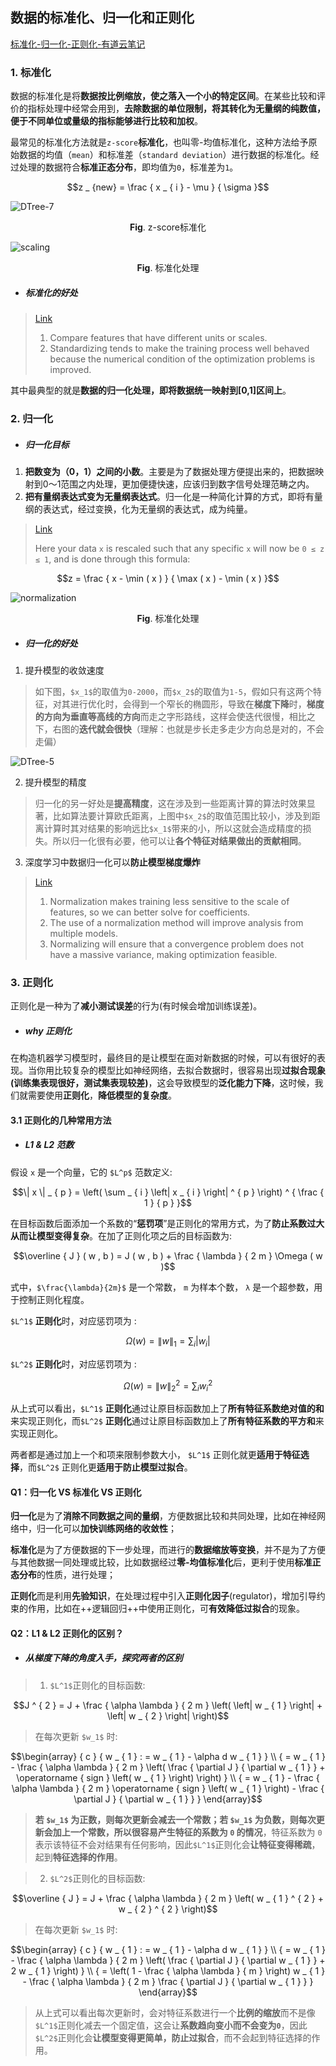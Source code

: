 ## 数据的标准化、归一化和正则化

[标准化-归一化-正则化-有道云笔记](http://note.youdao.com/noteshare?id=bd81eeba87ef50bd0806b7fb980aa963&sub=EF5710A82F3A4AE29A29531FC1FECB52)

### 1. 标准化

数据的标准化是将**数据按比例缩放，使之落入一个小的特定区间**。在某些比较和评价的指标处理中经常会用到，**去除数据的单位限制，将其转化为无量纲的纯数值，便于不同单位或量级的指标能够进行比较和加权**。

最常见的标准化方法就是`z-score`**标准化**，也叫零-均值标准化，这种方法给予原始数据的均值（`mean`）和标准差（`standard deviation`）进行数据的标准化。经过处理的数据符合**标准正态分布**，即均值为`0`，标准差为`1`。

```math
z _ {new} = \frac { x _ { i } - \mu } { \sigma }
```

![DTree-7](C5BD95ADD51E47FDB6774E648A696C90)

<p align="center">
<strong>Fig</strong>. z-score标准化
</p>

![scaling](F6B5944E59F7467CA2DC82D05F0D15DB)

<p align="center">
<strong>Fig</strong>. 标准化处理
</p>

- ##### 标准化的好处

> [Link](https://medium.com/@rrfd/standardize-or-normalize-examples-in-python-e3f174b65dfc)
> 1. Compare features that have different units or scales.
> 2. Standardizing tends to make the training process well behaved because the numerical condition of the optimization problems is improved.

其中最典型的就是**数据的归一化处理，即将数据统一映射到[0,1]区间上**。

### 2. 归一化

- ##### 归一化目标

1. **把数变为（0，1）之间的小数**。主要是为了数据处理方便提出来的，把数据映射到0～1范围之内处理，更加便捷快速，应该归到数字信号处理范畴之内。
2. **把有量纲表达式变为无量纲表达式**。归一化是一种简化计算的方式，即将有量纲的表达式，经过变换，化为无量纲的表达式，成为纯量。

> [Link](https://medium.com/@rrfd/standardize-or-normalize-examples-in-python-e3f174b65dfc)
>
> Here your data `x` is rescaled such that any specific `x` will now be `0 ≤ z ≤ 1`, and is done through this formula:
```math
z = \frac { x - \min ( x ) } { \max ( x ) - \min ( x ) }
```

![normalization](26118C266B6345F2BF2C8F7C28BF5223)

<p align="center">
<strong>Fig</strong>. 标准化处理
</p>

- ##### 归一化的好处

1. 提升模型的收敛速度

> 如下图，`$x_1$`的取值为`0-2000`，而`$x_2$`的取值为`1-5`，假如只有这两个特征，对其进行优化时，会得到一个窄长的椭圆形，导致在**梯度下降**时，**梯度的方向为垂直等高线的方向**而走之字形路线，这样会使迭代很慢，相比之下，右图的**迭代就会很快**（理解：也就是步长走多走少方向总是对的，不会走偏）

![DTree-5](DCFDCDB3CB864A99ABB1F519ABC15CB1)

2. 提升模型的精度

> 归一化的另一好处是**提高精度**，这在涉及到一些距离计算的算法时效果显著，比如算法要计算欧氏距离，上图中`$x_2$`的取值范围比较小，涉及到距离计算时其对结果的影响远比`$x_1$`带来的小，所以这就会造成精度的损失。所以归一化很有必要，他可以让**各个特征对结果做出的贡献相同**。

3. 深度学习中数据归一化可以**防止模型梯度爆炸**

> [Link](https://medium.com/@rrfd/standardize-or-normalize-examples-in-python-e3f174b65dfc)
> 1. Normalization makes training less sensitive to the scale of features, so we can better solve for coefficients.
> 2. The use of a normalization method will improve analysis from multiple models.
> 3. Normalizing will ensure that a convergence problem does not have a massive variance, making optimization feasible.

### 3. 正则化

正则化是一种为了**减小测试误差**的行为(有时候会增加训练误差)。

- ##### why 正则化

在构造机器学习模型时，最终目的是让模型在面对新数据的时候，可以有很好的表现。当你用比较复杂的模型比如神经网络，去拟合数据时，很容易出现**过拟合现象(训练集表现很好，测试集表现较差)**，这会导致模型的**泛化能力下降**，这时候，我们就需要使用**正则化**，**降低模型的复杂度**。

#### 3.1 正则化的几种常用方法

- ##### L1 & L2 范数

假设 `x` 是一个向量，它的 `$L^p$` 范数定义:

```math
\| x \| _ { p } = \left( \sum _ { i } \left| x _ { i } \right| ^ { p } \right) ^ { \frac { 1 } { p } }
```

在目标函数后面添加一个系数的“**惩罚项**”是正则化的常用方式，为了**防止系数过大从而让模型变得复杂**。在加了正则化项之后的目标函数为:

```math
\overline { J } ( w , b ) = J ( w , b ) + \frac { \lambda } { 2 m } \Omega ( w )
```

式中，`$\frac{\lambda}{2m}$` 是一个常数， `m` 为样本个数， `λ` 是一个超参数，用于控制正则化程度。

`$L^1$` **正则化**时，对应惩罚项为 :

```math
\Omega ( w ) = \| w \| _ { 1 } = \sum _ { i } \left| w _ { i } \right|
```

`$L^2$` **正则化**时，对应惩罚项为 :

```math
\Omega ( w ) = \| w \| _ { 2 } ^ { 2 } = \sum _ { i } w _ { i } ^ { 2 }
```

从上式可以看出，`$L^1$` **正则化**通过让原目标函数加上了**所有特征系数绝对值的和**来实现正则化，而`$L^2$` **正则化**通过让原目标函数加上了**所有特征系数的平方和**来实现正则化。

两者都是通过加上一个和项来限制参数大小， `$L^1$` 正则化就更**适用于特征选择**，而`$L^2$` 正则化更**适用于防止模型过拟合**。

#### Q1：归一化 VS 标准化 VS 正则化

**归一化**是为了**消除不同数据之间的量纲**，方便数据比较和共同处理，比如在神经网络中，归一化可以**加快训练网络的收敛性**；

**标准化**是为了方便数据的下一步处理，而进行的**数据缩放等变换**，并不是为了方便与其他数据一同处理或比较，比如数据经过**零-均值标准化**后，更利于使用**标准正态分布**的性质，进行处理；

**正则化**而是利用**先验知识**，在处理过程中引入**正则化因子**(regulator)，增加引导约束的作用，比如在++逻辑回归++中使用正则化，可**有效降低过拟合**的现象。

#### Q2：L1 & L2 正则化的区别？

- ##### 从梯度下降的角度入手，探究两者的区别

> 1. `$L^1$`正则化的目标函数:

```math
J ^ { 2 } = J + \frac { \alpha \lambda } { 2 m } \left( \left| w _ { 1 } \right| + \left| w _ { 2 } \right| \right)
```
> 在每次更新 `$w_1$` 时:

```math
\begin{array} { c } { w _ { 1 } : = w _ { 1 } - \alpha d w _ { 1 } } \\ { = w _ { 1 } - \frac { \alpha \lambda } { 2 m } \left( \frac { \partial J } { \partial w _ { 1 } } + \operatorname { sign } \left( w _ { 1 } \right) \right) } \\ { = w _ { 1 } - \frac { \alpha \lambda } { 2 m } \operatorname { sign } \left( w _ { 1 } \right) - \frac { \partial J } { \partial w _ { 1 } } } \end{array}
```
> **若 `$w_1$` 为正数，则每次更新会减去一个常数；若 `$w_1$` 为负数，则每次更新会加上一个常数，所以很容易产生特征的系数为 `0` 的情况**，特征系数为 `0` 表示该特征不会对结果有任何影响，因此`$L^1$`正则化会**让特征变得稀疏**，起到**特征选择的作用**。

> 2. `$L^2$`正则化的目标函数:

```math
\overline { J } = J + \frac { \alpha \lambda } { 2 m } \left( w _ { 1 } ^ { 2 } + w _ { 2 } ^ { 2 } \right)
```
> 在每次更新 `$w_1$` 时:

```math
\begin{array} { c } { w _ { 1 } : = w _ { 1 } - \alpha d w _ { 1 } } \\ { = w _ { 1 } - \frac { \alpha \lambda } { 2 m } \left( \frac { \partial J } { \partial w _ { 1 } } + 2 w _ { 1 } \right) } \\ { = \left( 1 - \frac { \alpha \lambda } { m } \right) w _ { 1 } - \frac { \alpha \lambda } { 2 m } \frac { \partial J } { \partial w _ { 1 } } } \end{array}
```
> 从上式可以看出每次更新时，会对特征系数进行一个**比例的缩放**而不是像`$L^1$`正则化减去一个固定值，这会让**系数趋向变小而不会变为`0`**，因此`$L^2$`正则化会**让模型变得更简单，防止过拟合**，而不会起到特征选择的作用。
